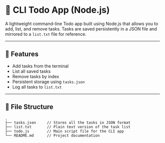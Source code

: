 # 📝 CLI Todo App (Node.js)

A lightweight command-line Todo app built using Node.js that allows you to add, list, and remove tasks. Tasks are saved persistently in a JSON file and mirrored to a `list.txt` file for reference.

---

## 🚀 Features

- Add tasks from the terminal
- List all saved tasks
- Remove tasks by index
- Persistent storage using `tasks.json`
- Log all tasks to `list.txt`

---

## 📁 File Structure

```
.
├── tasks.json     // Stores all the tasks in JSON format
├── list.txt       // Plain text version of the task list
├── todo.js        // Main script file for the CLI app
└── README.md      // Project documentation
```

